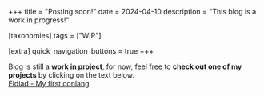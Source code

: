 +++
title = "Posting soon!"
date = 2024-04-10
description = "This blog is a work in progress!"

[taxonomies]
tags = ["WIP"]

[extra]
quick_navigation_buttons = true
+++

Blog is still a **work in project**, for now, feel free to **check out one of my projects** by clicking on the text below.  
[Eldiad - My first conlang](https://myrdin.is-a.dev/projects/eldiad)

